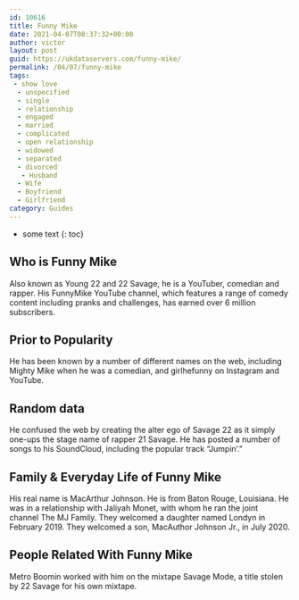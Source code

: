 ```yaml
---
id: 10616
title: Funny Mike
date: 2021-04-07T08:37:32+00:00
author: victor
layout: post
guid: https://ukdataservers.com/funny-mike/
permalink: /04/07/funny-mike
tags:
 - show love
  - unspecified
  - single
  - relationship
  - engaged
  - married
  - complicated
  - open relationship
  - widowed
  - separated
  - divorced
   - Husband
  - Wife
  - Boyfriend
  - Girlfriend
category: Guides
---
```


* some text
{: toc}


## Who is Funny Mike



Also known as Young 22 and 22 Savage, he is a YouTuber, comedian and rapper. His FunnyMike YouTube channel, which features a range of comedy content including pranks and challenges, has earned over 6 million subscribers. 

                
                
                
## Prior to Popularity



He has been known by a number of different names on the web, including Mighty Mike when he was a comedian, and girlhefunny on Instagram and YouTube.  

                
                
                
## Random data



He confused the web by creating the alter ego of Savage 22 as it simply one-ups the stage name of rapper 21 Savage. He has posted a number of songs to his SoundCloud, including the popular track &#8220;Jumpin&#8217;.&#8221; 

                
                
                
## Family & Everyday Life of Funny Mike



His real name is MacArthur Johnson. He is from Baton Rouge, Louisiana. He was in a relationship with Jaliyah Monet, with whom he ran the joint channel The MJ Family. They welcomed a daughter named Londyn in February 2019. They welcomed a son, MacAuthor Johnson Jr., in July 2020.

                
                
                
## People Related With Funny Mike



Metro Boomin worked with him on the mixtape Savage Mode, a title stolen by 22 Savage for his own mixtape. 

                
              
            
          
          
          